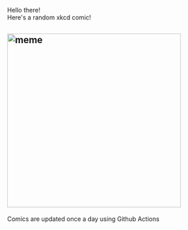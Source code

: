 Hello there! <br>Here's a random xkcd comic!<br>
## <img src="https://imgs.xkcd.com/comics/purity.png" alt="meme" width="400"/><br>
Comics are updated once a day using Github Actions